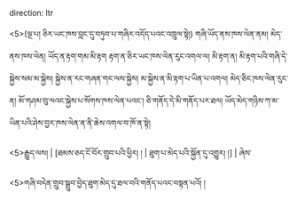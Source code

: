 direction: ltr

<5>(ལྔ་པ། ཅིར་ཡང་ཁས་བླང་དུ་བཏུབ་པ་གཞིར་འདོད་པའང་འཁྲུལ་སྟེ།) གཞི་ཡོད་ནས་ཁས་ལེན་ནམ། མེད་ནས་ཁས་ལེན། ཡོད་ན་རྟག་གམ་མི་རྟག རྟག་ན་ཅིར་ཡང་ཁས་ལེན་རུང་འགལ་ལ། མི་རྟག་ན། མི་རྟག་པའི་གཞི་དེ་སྐྱེས་སམ་མ་སྐྱེས། སྐྱེས་ན་རང་གཞན་གང་ལས་སྐྱེས། མ་སྐྱེས་ན་མི་རྟག་པ་ཡིན་པ་འགལ། མེད་ཅིང་ཁས་ལེན་རུང་ན། མོ་གཤམ་བུ་ལའང་སྐྱེས་པ་སོགས་ཁས་ལེན་པའང་། ཅི་གནོད་དེ་མི་གནོད་པར་ཐལ། ཡོད་མེད་གཉིས་ཀ་མ་ཡིན་པའི་ཤེས་བྱར་ཁས་ལེན་ན་ནི་ཆེས་འགལ་བ་ཁོ་ན་སྟེ། 

<5>རྒྱུད་ལས།  | [ཐམས་ཅད་ངོ་བོར་གྲུབ་པའི་ཕྱིར། ། | ཐུག་པ་མེད་པའི་སྐྱོན་དུ་འགྱུར། །] |  ཞེས་

<5>གཞི་བདེན་གྲུབ་སྒྲུབ་བྱེད་ཐུག་མེད་དུ་ཐལ་བའི་གནོད་པའང་བསྟན་པའོ། །

